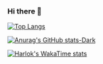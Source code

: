 ### Hi there 👋

<!--
**jamesome/jamesome** is a ✨ _special_ ✨ repository because its `README.md` (this file) appears on your GitHub profile.

Here are some ideas to get you started:

- 🔭 I’m currently working on ...
- 🌱 I’m currently learning ...
- 👯 I’m looking to collaborate on ...
- 🤔 I’m looking for help with ...
- 💬 Ask me about ...
- 📫 How to reach me: ...
- 😄 Pronouns: ...
- ⚡ Fun fact: ...
-->

[![Top Langs](https://github-readme-stats.vercel.app/api/top-langs/?username=jamesome&layout=compact)](https://github.com/깃허브아이디/github-readme-stats)

[![Anurag's GitHub stats-Dark](https://github-readme-stats.vercel.app/api?username=jamesome&show_icons=true&theme=dark#gh-dark-mode-only)](https://github.com/jamesome/github-readme-stats#gh-dark-mode-only)

[![Harlok's WakaTime stats](https://github-readme-stats.vercel.app/api/wakatime?username=ffflabs)](https://github.com/anuraghazra/github-readme-stats)

